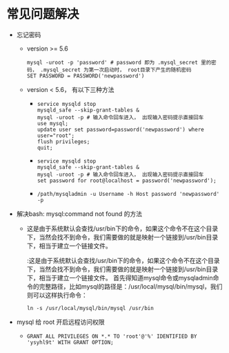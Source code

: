 # 常见问题解决

- 忘记密码

  - version >= 5.6

    ```shell
    mysql -uroot -p 'password' # password 即为 .mysql_secret 里的密码， .mysql_secret 为第一次启动时， root目录下产生的随机密码
    SET PASSWORD = PASSWORD('newpassword')
    ```

  - version < 5.6， 有以下三种方法

    - ```shell
      service mysqld stop
      mysqld_safe --skip-grant-tables &
      mysql -uroot -p # 输入命令回车进入， 出现输入密码提示直接回车
      use mysql;
      update user set password=password('newpassword') where user="root";
      flush privileges;
      quit;
      ```

    - ```shell
      service mysqld stop
      mysqld_safe --skip-grant-tables &
      mysql -uroot -p # 输入命令回车进入， 出现输入密码提示直接回车
      set password for root@localhost = password('newpassword');
      ```

    - ```shell
      /path/mysqladmin -u Username -h Host password 'newpassword' -p
      ```


- 解决bash: mysql:command not found 的方法

  - 这是由于系统默认会查找/usr/bin下的命令，如果这个命令不在这个目录下，当然会找不到命令，我们需要做的就是映射一个链接到/usr/bin目录下，相当于建立一个链接文件。

    :这是由于系统默认会查找/usr/bin下的命令，如果这个命令不在这个目录下，当然会找不到命令，我们需要做的就是映射一个链接到/usr/bin目录下，相当于建立一个链接文件。
    首先得知道mysql命令或mysqladmin命令的完整路径，比如mysql的路径是：/usr/local/mysql/bin/mysql，我们则可以这样执行命令：

    ```shell
    ln -s /usr/local/mysql/bin/mysql /usr/bin
    ```

- mysql 给 root 开启远程访问权限

  - ```shell
    GRANT ALL PRIVILEGES ON *.* TO 'root'@'%' IDENTIFIED BY 'ysyhl9t' WITH GRANT OPTION;
    ```

    ​